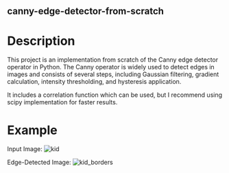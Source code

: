 ## canny-edge-detector-from-scratch

# Description

This project is an implementation from scratch of the Canny edge detector operator in Python. 
The Canny operator is widely used to detect edges in images and consists of several steps, including Gaussian filtering, 
gradient calculation, intensity thresholding, and hysteresis application.

It includes a correlation function which can be used, but I recommend using scipy implementation for faster results.

# Example

Input Image:
![kid](https://github.com/javipzv/canny-edge-detector-from-scratch/assets/90279135/a6807a6e-bb63-482e-b6dd-884fa1ed9e7a)

Edge-Detected Image:
![kid_borders](https://github.com/javipzv/canny-edge-detector-from-scratch/assets/90279135/f6401366-54f0-424e-b468-4fe2a071ebe0)


